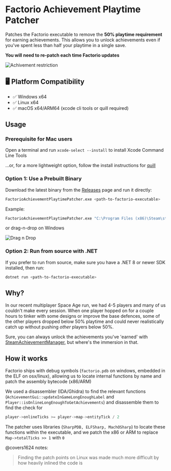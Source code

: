 

# Factorio Achievement Playtime Patcher

Patches the Factorio executable to remove the **50% playtime requirement** for earning achievements. This allows you to unlock achievements even if you've spent less than half your playtime in a single save.

**You will need to re-patch each time Factorio updates**

![Achivement restriction](https://preview.redd.it/looking-for-a-mod-that-bypasses-the-50-playtime-requirement-v0-9hj17ocgfzbc1.png?width=606&format=png&auto=webp&s=5efa144eb69974946deda2d3f1d5785abe6a2bc4)

## 🖥️ Platform Compatibility
-   ✅ Windows x64
-   ✅ Linux x64
-   ✅ macOS x64/ARM64 (xcode cli tools or quill required)

## Usage

### Prerequisite for Mac users

Open a terminal and run `xcode-select --install` to install Xcode Command Line Tools

...or, for a more lightweight option, follow the install instructions for [quill](https://github.com/anchore/quill)

### Option 1: Use a Prebuilt Binary

Download the latest binary from the [Releases](https://github.com/Chicken-Bones/FactorioAchievementPlaytimePatcher/releases) page and run it directly:

```bash
FactorioAchievementPlaytimePatcher.exe <path-to-factorio-executable>
```

Example:
```bash
FactorioAchievementPlaytimePatcher.exe "C:\Program Files (x86)\Steam\steamapps\common\Factorio\bin\x64\factorio.exe"
```

or drag-n-drop on Windows

![Drag n Drop](https://i.imgur.com/fPHMklH.gif)

### Option 2: Run from source with .NET

If you prefer to run from source, make sure you have a .NET 8 or newer SDK installed, then run:

```bash
dotnet run <path-to-factorio-executable>
```

## Why?
In our recent multiplayer Space Age run, we had 4-5 players and many of us couldn't make every session. When one player hopped on for a couple hours to tinker with some designs or improve the base defences, some of the other players dropped below 50% playtime and could never realistically catch up without pushing _other_ players below 50%. 

Sure, you can always unlock the achievements you've 'earned' with [SteamAchievementManager](https://github.com/gibbed/SteamAchievementManager), but where's the immersion in that.

## How it works

Factorio ships with debug symbols (`factorio.pdb` on windows, embedded in the ELF on osx/linux), allowing us to locate internal functions by name and patch the assembly bytecode (x86/ARM)

We used a disassembler (IDA/Ghidra) to find the relevant functions (`AchievementGui::updateInGameLongEnoughLabel` and `Player::isOnlineLongEnoughToGetAchievements`) and disassemble them to find the check for 

```cpp
player->onlineTicks >= player->map->entityTick / 2
```

The patcher uses libraries (`SharpPDB, ELFSharp, MachOSharp`) to locate these functions within the executable, and we patch the x86 or ARM to replace `Map->totalTicks >> 1` with `0`

@covers1624 notes:
> Finding the patch points on Linux was made much more difficult by how heavily inlined the code is

